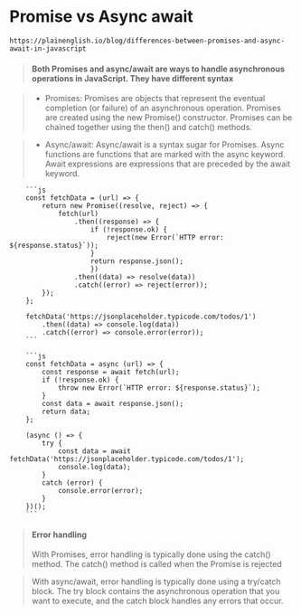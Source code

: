 # Promise vs Async await
    https://plainenglish.io/blog/differences-between-promises-and-async-await-in-javascript
    
> #### Both Promises and async/await are ways to handle asynchronous operations in JavaScript. They have different syntax

> -    Promises:
>        Promises are objects that represent the eventual completion (or failure) of an asynchronous operation.
>        Promises are created using the new Promise() constructor.
>        Promises can be chained together using the then() and catch() methods.

> -   Async/await:
>        Async/await is a syntax sugar for Promises.
>        Async functions are functions that are marked with the async keyword.
>        Await expressions are expressions that are preceded by the await keyword.

        ```js
        const fetchData = (url) => {
            return new Promise((resolve, reject) => {
                fetch(url)
                    .then((response) => {
                        if (!response.ok) {
                            reject(new Error(`HTTP error: ${response.status}`));
                        }
                        return response.json();
                        })
                    .then((data) => resolve(data))
                    .catch((error) => reject(error));
            });
        };

        fetchData('https://jsonplaceholder.typicode.com/todos/1')
            .then((data) => console.log(data))
            .catch((error) => console.error(error));
        ```

        ```js
        const fetchData = async (url) => {
            const response = await fetch(url);
            if (!response.ok) {
                throw new Error(`HTTP error: ${response.status}`);
            }
            const data = await response.json();
            return data;
        };

        (async () => {
            try {
                const data = await fetchData('https://jsonplaceholder.typicode.com/todos/1');
                console.log(data);
            } 
            catch (error) {
                console.error(error);
            }
        })();
        ```

> #### Error handling
> With Promises, error handling is typically done using the catch() method. The catch() method is called when the Promise is rejected

> With async/await, error handling is typically done using a try/catch block. The try block contains the asynchronous operation that you want to execute, and the catch block handles any errors that occur.